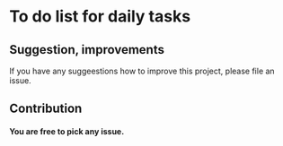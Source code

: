 # To do list for daily tasks

## Suggestion, improvements

If you have any suggeestions how to improve this project, please file an issue.

## Contribution

#### You are free to pick any issue.
